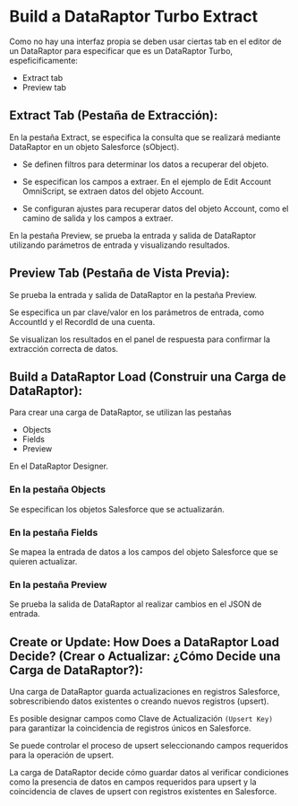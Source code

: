 # Build a DataRaptor Turbo Extract

Como no hay una interfaz propia se deben usar ciertas tab en el editor de un DataRaptor para especificar que es un DataRaptor Turbo, espeficificamente:

- Extract tab
- Preview tab

## Extract Tab (Pestaña de Extracción):

En la pestaña Extract, se especifica la consulta que se realizará mediante DataRaptor en un objeto Salesforce (sObject).

- Se definen filtros para determinar los datos a recuperar del objeto.

- Se especifican los campos a extraer. En el ejemplo de Edit Account OmniScript, se extraen datos del objeto Account.

- Se configuran ajustes para recuperar datos del objeto Account, como el camino de salida y los campos a extraer.

En la pestaña Preview, se prueba la entrada y salida de DataRaptor utilizando parámetros de entrada y visualizando resultados.

## Preview Tab (Pestaña de Vista Previa):

Se prueba la entrada y salida de DataRaptor en la pestaña Preview.

Se especifica un par clave/valor en los parámetros de entrada, como AccountId y el RecordId de una cuenta.

Se visualizan los resultados en el panel de respuesta para confirmar la extracción correcta de datos.

## Build a DataRaptor Load (Construir una Carga de DataRaptor):

Para crear una carga de DataRaptor, se utilizan las pestañas 

- Objects
- Fields
- Preview 

En el DataRaptor Designer.

### En la pestaña Objects

Se especifican los objetos Salesforce que se actualizarán.

### En la pestaña Fields
Se mapea la entrada de datos a los campos del objeto Salesforce que se quieren actualizar.

### En la pestaña Preview
Se prueba la salida de DataRaptor al realizar cambios en el JSON de entrada.


## Create or Update: How Does a DataRaptor Load Decide? (Crear o Actualizar: ¿Cómo Decide una Carga de DataRaptor?):

Una carga de DataRaptor guarda actualizaciones en registros Salesforce, sobrescribiendo datos existentes o creando nuevos registros (upsert).

Es posible designar campos como Clave de Actualización `(Upsert Key)` para garantizar la coincidencia de registros únicos en Salesforce.

Se puede controlar el proceso de upsert seleccionando campos requeridos para la operación de upsert.

La carga de DataRaptor decide cómo guardar datos al verificar condiciones como la presencia de datos en campos requeridos para upsert y la coincidencia de claves de upsert con registros existentes en Salesforce.